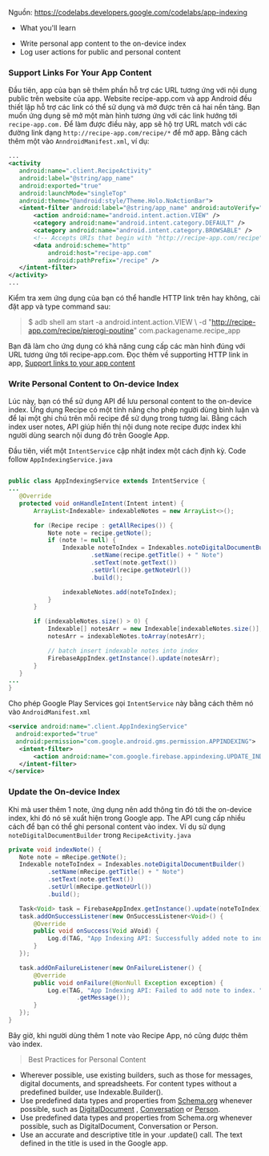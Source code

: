 Nguồn: https://codelabs.developers.google.com/codelabs/app-indexing


- What you'll learn
 * Write personal app content to the on-device index
 * Log user actions for public and personal content
 
 
### Support Links For Your App Content

Đầu tiên, app của bạn sẽ thêm phần hỗ trợ các URL tương ứng với nội dung public trên website của app.
Website recipe-app.com và app Android đều thiết lập hỗ trợ các link có thể sử dụng và mở được trên cả hai nền tảng.
Bạn muốn ứng dụng sẽ mở một màn hình tương ứng với các link hướng tới ```recipe-app.com.```
Để làm được điều này, app sẽ hộ trợ URL match với các đường link dạng ```http://recipe-app.com/recipe/*``` để mở app.
Bằng cách thêm một <intent-filter> vào ```AnndroidManifest.xml```, ví dụ:

```xml
...
<activity
   android:name=".client.RecipeActivity"
   android:label="@string/app_name"
   android:exported="true"
   android:launchMode="singleTop"
   android:theme="@android:style/Theme.Holo.NoActionBar">
   <intent-filter android:label="@string/app_name" android:autoVerify="true">
       <action android:name="android.intent.action.VIEW" />
       <category android:name="android.intent.category.DEFAULT" />
       <category android:name="android.intent.category.BROWSABLE" />
       <!-- Accepts URIs that begin with "http://recipe-app.com/recipe" -->
       <data android:scheme="http"
           android:host="recipe-app.com"
           android:pathPrefix="/recipe" />
   </intent-filter>
</activity>
...
```
Kiểm tra xem ứng dụng của bạn có thể handle HTTP link trên hay không, cài đặt app và type command sau: 

>$ adb shell am start -a android.intent.action.VIEW \ -d "http://recipe-app.com/recipe/pierogi-poutine" com.packagename.recipe_app


Bạn đã làm cho ứng dụng có khả năng cung cấp các màn hình đúng với URL tương ứng tới recipe-app.com.
Đọc thêm về supporting HTTP link in app, <a href="https://firebase.google.com/docs/app-indexing/android/app#receive-incoming-links-in-your-app">Support links to your app content</a>


### Write Personal Content to On-device Index
Lúc này, bạn có thể sử dụng API để lưu personal content to the on-device index. 
Ứng dụng Recipe có một tính năng cho phép người dùng bình luận và để lại một ghi chú
trên mỗi recipe để sử dụng trong tương lai. Bằng cách index user notes, 
API giúp hiển thị nội dung note recipe được index khi người dùng search nội dung đó trên Google App.


Đầu tiên, viết một ```IntentService``` cập nhật index  một cách định kỳ.
Code follow ```AppIndexingService.java```

```java

public class AppIndexingService extends IntentService {
...
   @Override
   protected void onHandleIntent(Intent intent) {
       ArrayList<Indexable> indexableNotes = new ArrayList<>();

       for (Recipe recipe : getAllRecipes()) {
           Note note = recipe.getNote();
           if (note != null) {
               Indexable noteToIndex = Indexables.noteDigitalDocumentBuilder()
                       .setName(recipe.getTitle() + " Note")
                       .setText(note.getText())
                       .setUrl(recipe.getNoteUrl())
                       .build();

               indexableNotes.add(noteToIndex);
           }
       }

       if (indexableNotes.size() > 0) {
           Indexable[] notesArr = new Indexable[indexableNotes.size()];
           notesArr = indexableNotes.toArray(notesArr);

           // batch insert indexable notes into index
           FirebaseAppIndex.getInstance().update(notesArr);
       }
   }
...
}
```

Cho phép Google Play Services gọi ```IntentService``` 
này bằng cách thêm nó vào ```AndroidManifest.xml```

```xml
<service android:name=".client.AppIndexingService"
  android:exported="true"
  android:permission="com.google.android.gms.permission.APPINDEXING">
   <intent-filter>
       <action android:name="com.google.firebase.appindexing.UPDATE_INDEX" />
   </intent-filter>
</service>
```


### Update the On-device Index   

Khi mà user thêm 1 note, ứng dụng nên add thông tin đó tới the on-device index,
khi đó nó sẽ xuất hiện trong Google app. The API cung cấp nhiều cách để bạn có thể ghi personal content vào index.
Ví dụ sử dụng ```noteDigitalDocumentBuilder``` trong ```RecipeActivity.java```

```java
private void indexNote() {
   Note note = mRecipe.getNote();
   Indexable noteToIndex = Indexables.noteDigitalDocumentBuilder()
           .setName(mRecipe.getTitle() + " Note")
           .setText(note.getText())
           .setUrl(mRecipe.getNoteUrl())
           .build();

   Task<Void> task = FirebaseAppIndex.getInstance().update(noteToIndex);
   task.addOnSuccessListener(new OnSuccessListener<Void>() {
       @Override
       public void onSuccess(Void aVoid) {
           Log.d(TAG, "App Indexing API: Successfully added note to index");
       }
   });

   task.addOnFailureListener(new OnFailureListener() {
       @Override
       public void onFailure(@NonNull Exception exception) {
           Log.e(TAG, "App Indexing API: Failed to add note to index. " + exception
                   .getMessage());
       }
   });
}

```

Bây giờ, khi người dùng thêm 1 note vào Recipe App, nó cũng được thêm vào index.

>Best Practices for Personal Content
 * Wherever possible, use existing builders, such as those for messages, digital documents, and spreadsheets. For content types without a predefined builder, use Indexable.Builder().
 * Use predefined data types and properties from <a href="http://schema.org/">Schema.org</a>
 whenever possible, such as <a href="https://schema.org/DigitalDocument">DigitalDocument</a> ,  <a href="https://schema.org/Conversation">Conversation</a> or <a href="https://schema.org/Person">Person</a>.
 * Use predefined data types and properties from Schema.org whenever possible, such as DigitalDocument, Conversation or Person.
 * Use an accurate and descriptive title in your .update() call. The text defined in the title is used in the Google app.
